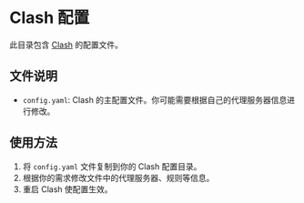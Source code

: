 # Clash 配置

此目录包含 [Clash](https://github.com/Dreamacro/clash) 的配置文件。

## 文件说明

- `config.yaml`: Clash 的主配置文件。你可能需要根据自己的代理服务器信息进行修改。

## 使用方法

1.  将 `config.yaml` 文件复制到你的 Clash 配置目录。
2.  根据你的需求修改文件中的代理服务器、规则等信息。
3.  重启 Clash 使配置生效。
